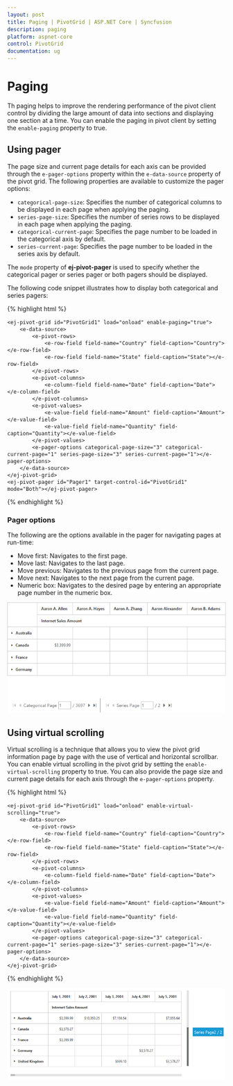```yaml
---
layout: post
title: Paging | PivotGrid | ASP.NET Core | Syncfusion
description: paging
platform: aspnet-core
control: PivotGrid
documentation: ug
---
```


# Paging

Th paging helps to improve the rendering performance of the pivot client control by dividing the large amount of data into sections and displaying one section at a time. You can enable the paging in pivot client by setting the `enable-paging` property to true.

## Using pager

The page size and current page details for each axis can be provided through the `e-pager-options` property within the `e-data-source` property of the pivot grid. The following properties are available to customize the pager options:

* `categorical-page-size`: Specifies the number of categorical columns to be displayed in each page when applying the paging.
* `series-page-size`: Specifies the number of series rows to be displayed in each page when applying the paging.
* `categorical-current-page`: Specifies the page number to be loaded in the categorical axis by default.
* `series-current-page`: Specifies the page number to be loaded in the series axis by default.

The `mode` property of **ej-pivot-pager** is used to specify whether the categorical pager or series pager or both pagers should be displayed.

The following code snippet illustrates how to display both categorical and series pagers:

{% highlight html %}

    <ej-pivot-grid id="PivotGrid1" load="onload" enable-paging="true">
        <e-data-source>
            <e-pivot-rows>
                <e-row-field field-name="Country" field-caption="Country"></e-row-field>
                <e-row-field field-name="State" field-caption="State"></e-row-field>
            </e-pivot-rows>
            <e-pivot-columns>
                <e-column-field field-name="Date" field-caption="Date"></e-column-field>
            </e-pivot-columns>
            <e-pivot-values>
                <e-value-field field-name="Amount" field-caption="Amount"></e-value-field>
                <e-value-field field-name="Quantity" field-caption="Quantity"></e-value-field>
            </e-pivot-values>
            <e-pager-options categorical-page-size="3" categorical-current-page="1" series-page-size="3" series-current-page="1"></e-pager-options>
        </e-data-source>
    </ej-pivot-grid>
    <ej-pivot-pager id="Pager1" target-control-id="PivotGrid1" mode="Both"></ej-pivot-pager>

{% endhighlight %}

### Pager options

The following are the options available in the pager for navigating pages at run-time:

* Move first: Navigates to the first page.
* Move last: Navigates to the last page.
* Move previous: Navigates to the previous page from the current page.
* Move next: Navigates to the next page from the current page.
* Numeric box: Navigates to the desired page by entering an appropriate page number in the numeric box.

![Paging in ASP NET Core pivot grid control](Paging_images/paging.png)

## Using virtual scrolling

Virtual scrolling is a technique that allows you to view the pivot grid information page by page with the use of vertical and horizontal scrollbar. You can enable virtual scrolling in the pivot grid by setting the `enable-virtual-scrolling` property to true. You can also provide the page size and current page details for each axis through the `e-pager-options` property.

{% highlight html %}

    <ej-pivot-grid id="PivotGrid1" load="onload" enable-virtual-scrolling="true">
        <e-data-source>
            <e-pivot-rows>
                <e-row-field field-name="Country" field-caption="Country"></e-row-field>
                <e-row-field field-name="State" field-caption="State"></e-row-field>
            </e-pivot-rows>
            <e-pivot-columns>
                <e-column-field field-name="Date" field-caption="Date"></e-column-field>
            </e-pivot-columns>
            <e-pivot-values>
                <e-value-field field-name="Amount" field-caption="Amount"></e-value-field>
                <e-value-field field-name="Quantity" field-caption="Quantity"></e-value-field>
            </e-pivot-values>
            <e-pager-options categorical-page-size="3" categorical-current-page="1" series-page-size="3" series-current-page="1"></e-pager-options>
        </e-data-source>
    </ej-pivot-grid>

{% endhighlight %}

![Virtual scrolling in ASP NET Core pivot grid control](Paging_images/virtual-scrolling.png)
